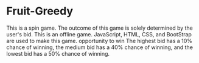 # Fruit-Greedy
This is a spin game. The outcome of this game is solely determined by the user's bid. This is an offline game. JavaScript, HTML, CSS, and BootStrap are used to make this game. opportunity to win The highest bid has a 10% chance of winning, the medium bid has a 40% chance of winning, and the lowest bid has a 50% chance of winning.
